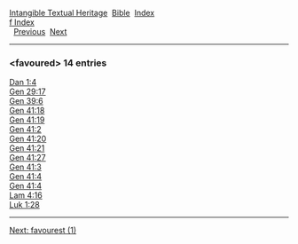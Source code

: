 [Intangible Textual Heritage](../../index)  [Bible](../index) 
[Index](index)   
[f Index](_f_)  
  [Previous](c04123)  [Next](c04125) 

------------------------------------------------------------------------

### &lt;favoured&gt; 14 entries

[Dan 1:4](../kjv/dan001.htm#004)  
[Gen 29:17](../kjv/gen029.htm#017)  
[Gen 39:6](../kjv/gen039.htm#006)  
[Gen 41:18](../kjv/gen041.htm#018)  
[Gen 41:19](../kjv/gen041.htm#019)  
[Gen 41:2](../kjv/gen041.htm#002)  
[Gen 41:20](../kjv/gen041.htm#020)  
[Gen 41:21](../kjv/gen041.htm#021)  
[Gen 41:27](../kjv/gen041.htm#027)  
[Gen 41:3](../kjv/gen041.htm#003)  
[Gen 41:4](../kjv/gen041.htm#004)  
[Gen 41:4](../kjv/gen041.htm#004)  
[Lam 4:16](../kjv/lam004.htm#016)  
[Luk 1:28](../kjv/luk001.htm#028)  

------------------------------------------------------------------------

[Next: favourest (1)](c04125)
